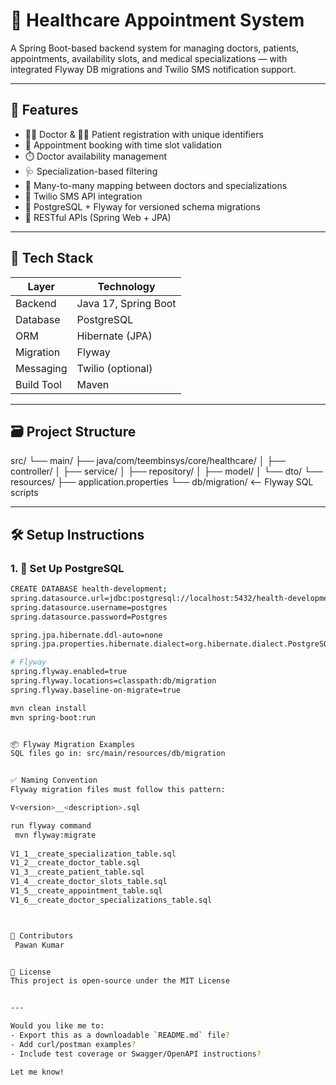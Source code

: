 # 🏥 Healthcare Appointment System

A Spring Boot-based backend system for managing doctors, patients, appointments, availability slots, and medical specializations — with integrated Flyway DB migrations and Twilio SMS notification support.

---

## 🚀 Features

- 👨‍⚕️ Doctor & 👩‍💼 Patient registration with unique identifiers
- 📅 Appointment booking with time slot validation
- ⏱️ Doctor availability management
- 🩺 Specialization-based filtering
- 🔄 Many-to-many mapping between doctors and specializations
- 💬 Twilio SMS API integration
- 🐘 PostgreSQL + Flyway for versioned schema migrations
- 📡 RESTful APIs (Spring Web + JPA)

---

## 🧱 Tech Stack

| Layer      | Technology                     |
|------------|--------------------------------|
| Backend    | Java 17, Spring Boot           |
| Database   | PostgreSQL                     |
| ORM        | Hibernate (JPA)                |
| Migration  | Flyway                         |
| Messaging  | Twilio (optional)              |
| Build Tool | Maven                          |

---

## 🗃️ Project Structure

src/
└── main/
├── java/com/teembinsys/core/healthcare/
│ ├── controller/
│ ├── service/
│ ├── repository/
│ ├── model/
│ └── dto/
└── resources/
├── application.properties
└── db/migration/ <-- Flyway SQL scripts

---

## 🛠️ Setup Instructions

### 1. 🐘 Set Up PostgreSQL

```bash
CREATE DATABASE health-development;
spring.datasource.url=jdbc:postgresql://localhost:5432/health-development
spring.datasource.username=postgres
spring.datasource.password=Postgres

spring.jpa.hibernate.ddl-auto=none
spring.jpa.properties.hibernate.dialect=org.hibernate.dialect.PostgreSQLDialect

# Flyway
spring.flyway.enabled=true
spring.flyway.locations=classpath:db/migration
spring.flyway.baseline-on-migrate=true

mvn clean install
mvn spring-boot:run


📦 Flyway Migration Examples
SQL files go in: src/main/resources/db/migration


✅ Naming Convention
Flyway migration files must follow this pattern:

V<version>__<description>.sql

run flyway command
 mvn flyway:migrate
 
V1_1__create_specialization_table.sql
V1_2__create_doctor_table.sql
V1_3__create_patient_table.sql
V1_4__create_doctor_slots_table.sql
V1_5__create_appointment_table.sql
V1_6__create_doctor_specializations_table.sql



👥 Contributors
 Pawan Kumar


📄 License
This project is open-source under the MIT License


---

Would you like me to:
- Export this as a downloadable `README.md` file?
- Add curl/postman examples?
- Include test coverage or Swagger/OpenAPI instructions?

Let me know!

